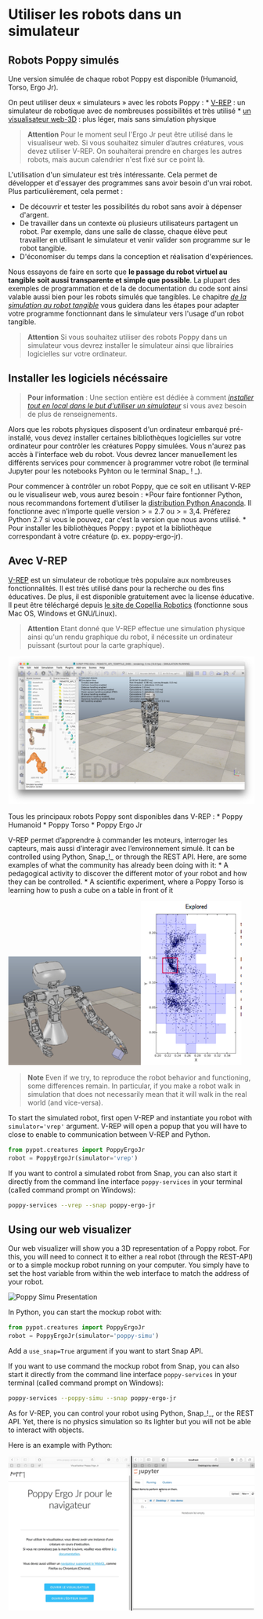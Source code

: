 # Utiliser les robots dans un simulateur

## Robots Poppy simulés

Une version simulée de chaque robot Poppy est disponible (Humanoid, Torso, Ergo Jr).

On peut utiliser deux « simulateurs » avec les robots Poppy : * [ V-REP](http://www.coppeliarobotics.com) : un simulateur de robotique avec de nombreuses possibilités et très utilisé * [ un visualisateur web-3D](http://simu.poppy-project.org) : plus léger, mais sans simulation physique

> **Attention** Pour le moment seul l'Ergo Jr peut être utilisé dans le visualiseur web. Si vous souhaitez simuler d’autres créatures, vous devez utiliser V-REP. On souhaiterai prendre en charges les autres robots, mais aucun calendrier n'est fixé sur ce point là.

L'utilisation d'un simulateur est très intéressante. Cela permet de développer et d'essayer des programmes sans avoir besoin d'un vrai robot. Plus particulièrement, cela permet :

* De découvrir et tester les possibilités du robot sans avoir à dépenser d'argent.
* De travailler dans un contexte où plusieurs utilisateurs partagent un robot. Par exemple, dans une salle de classe, chaque élève peut travailler en utilisant le simulateur et venir valider son programme sur le robot tangible.
* D'économiser du temps dans la conception et réalisation d'expériences.

Nous essayons de faire en sorte que **le passage du robot virtuel au tangible soit aussi transparente et simple que possible**. La plupart des exemples de programmation et de la de documentation du code sont ainsi valable aussi bien pour les robots simulés que tangibles. Le chapitre *[ de la simulation au robot tangible](../from-simulation-to-real-robot/README.md)* vous guidera dans les étapes pour adapter votre programme fonctionnant dans le simulateur vers l'usage d'un robot tangible.

> **Attention** Si vous souhaitez utiliser des robots Poppy dans un simulateur vous devrez installer le simulateur ainsi que librairies logicielles sur votre ordinateur.

## Installer les logiciels nécéssaire

> **Pour information** : Une section entière est dédiée à comment *[installer tout en local dans le but d'utiliser un simulateur](../installation/install-poppy-softwares.md)* si vous avez besoin de plus de renseignements.

Alors que les robots physiques disposent d'un ordinateur embarqué pré-installé, vous devez installer certaines bibliothèques logicielles sur votre ordinateur pour contrôler les créatures Poppy simulées. Vous n'aurez pas accès à l'interface web du robot. Vous devrez lancer manuellement les différents services pour commencer à programmer votre robot (le terminal Jupyter pour les notebooks Pyhton ou le terminal Snap_ ! _).

Pour commencer à contrôler un robot Poppy, que ce soit en utilisant V-REP ou le visualiseur web, vous aurez besoin : *Pour faire fontionner Python, nous recommandons fortement d’utiliser la [distribution Python Anaconda](https://www.continuum.io/downloads). Il fonctionne avec n’importe quelle version > = 2.7 ou > = 3,4. Préfèrez Python 2.7 si vous le pouvez, car c’est la version que nous avons utilisé. * Pour installer les bibliothèques Poppy : pypot et la bibliothèque correspondant à votre créature (p. ex. poppy-ergo-jr).

## Avec V-REP

[ V-REP](http://www.coppeliarobotics.com) est un simulateur de robotique très populaire aux nombreuses fonctionnalités. Il est très utilisé dans pour la recherche ou des fins éducatives. De plus, il est disponible gratuitement avec la license éducative. Il peut être téléchargé depuis [ le site de Copellia Robotics](http://www.coppeliarobotics.com/downloads.html) (fonctionne sous Mac OS, Windows et GNU/Linux).

> **Attention** Etant donné que V-REP effectue une simulation physique ainsi qu'un rendu graphique du robot, il nécessite un ordinateur puissant (surtout pour la carte graphique).

![Poppy humanoide dans V-REP](../img/humanoid/vrep.png)

Tous les principaux robots Poppy sont disponibles dans V-REP : * Poppy Humanoid * Poppy Torso * Poppy Ergo Jr

V-REP permet d’apprendre à commander les moteurs, interroger les capteurs, mais aussi d’interagir avec l’environnement simulé. It can be controlled using Python, Snap_!_ or through the REST API. Here, are some examples of what the community has already been doing with it: * A pedagogical activity to discover the different motor of your robot and how they can be controlled. * A scientific experiment, where a Poppy Torso is learning how to push a cube on a table in front of it

![Torso V-REP](../img/torso/explauto-vrep.png)![Torso Explauto Res](../img/torso/explauto-res.png)

> **Note** Even if we try, to reproduce the robot behavior and functioning, some differences remain. In particular, if you make a robot walk in simulation that does not necessarily mean that it will walk in the real world (and vice-versa).

To start the simulated robot, first open V-REP and instantiate you robot with `simulator='vrep'` argument. V-REP will open a popup that you will have to close to enable to communication between V-REP and Python.

```python
from pypot.creatures import PoppyErgoJr
robot = PoppyErgoJr(simulator='vrep')
```

If you want to control a simulated robot from Snap, you can also start it directly from the command line interface `poppy-services` in your terminal (called command prompt on Windows):

```bash
poppy-services --vrep --snap poppy-ergo-jr
```

## Using our web visualizer

Our web visualizer will show you a 3D representation of a Poppy robot. For this, you will need to connect it to either a real robot (through the REST-API) or to a simple mockup robot running on your computer. You simply have to set the host variable from within the web interface to match the address of your robot.

![Poppy Simu Presentation](../img/visu/presentation.png)

In Python, you can start the mockup robot with:

```python
from pypot.creatures import PoppyErgoJr
robot = PoppyErgoJr(simulator='poppy-simu')
```

Add a `use_snap=True` argument if you want to start Snap API.

If you want to use command the mockup robot from Snap, you can also start it directly from the command line interface `poppy-services` in your terminal (called command prompt on Windows):

```bash
poppy-services --poppy-simu --snap poppy-ergo-jr
```

As for V-REP, you can control your robot using Python, Snap_!_, or the REST API. Yet, there is no physics simulation so its lighter but you will not be able to interact with objects.

Here is an example with Python:

![Poppy Visu with Python](../img/visu/python-setup.gif)